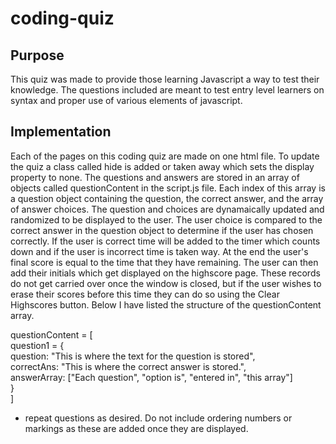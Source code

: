 # coding-quiz

## Purpose
This quiz was made to provide those learning Javascript a way to test their knowledge. The questions included are meant to test entry level learners on syntax and proper use of various elements of javascript. 

## Implementation
Each of the pages on this coding quiz are made on one html file. To update the quiz a class called hide is added or taken away which sets the display property to none. The questions and answers are stored in an array of objects called questionContent in the script.js file. Each index of this array is a question object containing the question, the correct answer, and the array of answer choices. The question and choices are dynamaically updated and randomized to be displayed to the user. The user choice is compared to the correct answer in the question object to determine if the user has chosen correctly. If the user is correct time will be added to the timer which counts down and if the user is incorrect time is taken way. At the end the user's final score is equal to the time that they have remaining. The user can then add their initials which get displayed on the highscore page. These records do not get carried over once the window is closed, but if the user wishes to erase their scores before this time they can do so using the Clear Highscores button. Below I have listed the structure of the questionContent array.

questionContent = [  
    question1 = {  
        question: "This is where the text for the question is stored",  
        correctAns: "This is where the correct answer is stored.",  
        answerArray: ["Each question", "option is", "entered in", "this array"]  
    }  
]
- repeat questions as desired. Do not include ordering numbers or markings as these are added once they are displayed.